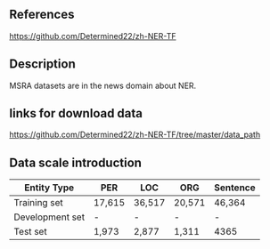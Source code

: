 ## References

https://github.com/Determined22/zh-NER-TF

## Description

MSRA datasets are in the news domain about NER.

## links for download data

https://github.com/Determined22/zh-NER-TF/tree/master/data_path

## Data scale introduction

| Entity Type |  PER | LOC | ORG |Sentence|
|---|---|---|---|---|
| Training set |  17,615 | 36,517 | 20,571 | 46,364
| Development set | - | - | - |-|
| Test set | 1,973 | 2,877 | 1,311|4365|
